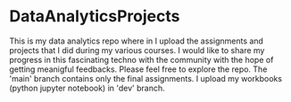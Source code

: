 # DataAnalyticsProjects
This is my data analytics repo where in I upload the assignments and projects that I did during my various courses. I would like to share my progress in this fascinating techno
with the community with the hope of getting meanigful feedbacks. Please feel free to explore the repo. The 'main' branch contains only the final assignments. I upload my workbooks (python jupyter notebook) in 'dev' branch. 
